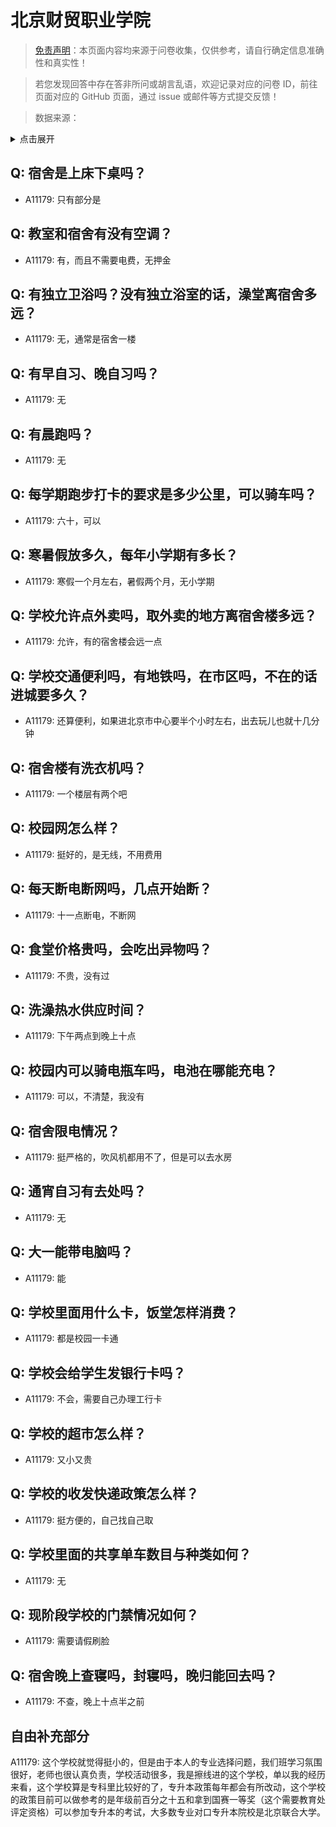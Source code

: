 # 北京财贸职业学院

> [免责声明](https://colleges.chat/#_3)：本页面内容均来源于问卷收集，仅供参考，请自行确定信息准确性和真实性！

> 若您发现回答中存在答非所问或胡言乱语，欢迎记录对应的问卷 ID，前往页面对应的 GitHub 页面，通过 issue 或邮件等方式提交反馈！

> 数据来源：

<details><summary>点击展开</summary>
<ul>
<li>A11179: 1097066917@qq.com (2022 年 06 月)</li>
</ul>
</details>

## Q: 宿舍是上床下桌吗？

- A11179: 只有部分是

## Q: 教室和宿舍有没有空调？

- A11179: 有，而且不需要电费，无押金

## Q: 有独立卫浴吗？没有独立浴室的话，澡堂离宿舍多远？

- A11179: 无，通常是宿舍一楼

## Q: 有早自习、晚自习吗？

- A11179: 无

## Q: 有晨跑吗？

- A11179: 无

## Q: 每学期跑步打卡的要求是多少公里，可以骑车吗？

- A11179: 六十，可以

## Q: 寒暑假放多久，每年小学期有多长？

- A11179: 寒假一个月左右，暑假两个月，无小学期

## Q: 学校允许点外卖吗，取外卖的地方离宿舍楼多远？

- A11179: 允许，有的宿舍楼会远一点

## Q: 学校交通便利吗，有地铁吗，在市区吗，不在的话进城要多久？

- A11179: 还算便利，如果进北京市中心要半个小时左右，出去玩儿也就十几分钟

## Q: 宿舍楼有洗衣机吗？

- A11179: 一个楼层有两个吧

## Q: 校园网怎么样？

- A11179: 挺好的，是无线，不用费用

## Q: 每天断电断网吗，几点开始断？

- A11179: 十一点断电，不断网

## Q: 食堂价格贵吗，会吃出异物吗？

- A11179: 不贵，没有过

## Q: 洗澡热水供应时间？

- A11179: 下午两点到晚上十点

## Q: 校园内可以骑电瓶车吗，电池在哪能充电？

- A11179: 可以，不清楚，我没有

## Q: 宿舍限电情况？

- A11179: 挺严格的，吹风机都用不了，但是可以去水房

## Q: 通宵自习有去处吗？

- A11179: 无

## Q: 大一能带电脑吗？

- A11179: 能

## Q: 学校里面用什么卡，饭堂怎样消费？

- A11179: 都是校园一卡通

## Q: 学校会给学生发银行卡吗？

- A11179: 不会，需要自己办理工行卡

## Q: 学校的超市怎么样？

- A11179: 又小又贵

## Q: 学校的收发快递政策怎么样？

- A11179: 挺方便的，自己找自己取

## Q: 学校里面的共享单车数目与种类如何？

- A11179: 无

## Q: 现阶段学校的门禁情况如何？

- A11179: 需要请假刷脸

## Q: 宿舍晚上查寝吗，封寝吗，晚归能回去吗？

- A11179: 不查，晚上十点半之前

## 自由补充部分

A11179: 这个学校就觉得挺小的，但是由于本人的专业选择问题，我们班学习氛围很好，老师也很认真负责，学校活动很多，我是擦线进的这个学校，单以我的经历来看，这个学校算是专科里比较好的了，专升本政策每年都会有所改动，这个学校的政策目前可以做参考的是年级前百分之十五和拿到国赛一等奖（这个需要教育处评定资格）可以参加专升本的考试，大多数专业对口专升本院校是北京联合大学。